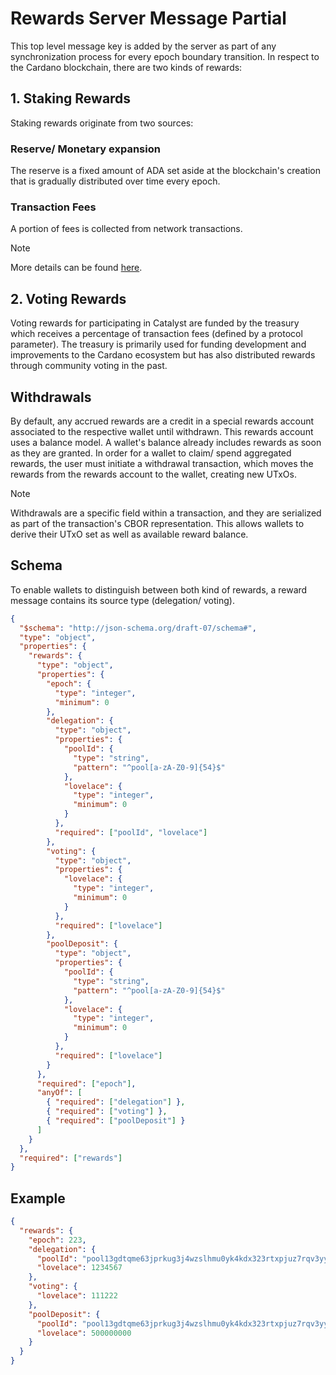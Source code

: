 # Rewards Server Message Partial

This top level message key is added by the server as part of any synchronization process for every epoch boundary transition.
In respect to the Cardano blockchain, there are two kinds of rewards:

## 1. Staking Rewards

Staking rewards originate from two sources:

### Reserve/ Monetary expansion

The reserve is a fixed amount of ADA set aside at the blockchain's creation that is gradually distributed over time every epoch.

### Transaction Fees

A portion of fees is collected from network transactions.

> [!NOTE]
> More details can be found [here](https://docs.cardano.org/about-cardano/explore-more/monetary-policy/#monetary-policy).

## 2. Voting Rewards

Voting rewards for participating in Catalyst are funded by the treasury which receives a percentage of transaction fees (defined by a protocol parameter).
The treasury is primarily used for funding development and improvements to the Cardano ecosystem but has also distributed rewards through community voting in the past.

## Withdrawals

By default, any accrued rewards are a credit in a special rewards account associated to the respective wallet until withdrawn. This rewards account uses a balance model. A wallet's balance already includes rewards as soon as they are granted. In order for a wallet to claim/ spend aggregated rewards, the user must initiate a withdrawal transaction, which moves the rewards from the rewards account to the wallet, creating new UTxOs.

> [!NOTE]
> Withdrawals are a specific field within a transaction, and they are serialized as part of the transaction's CBOR representation. This allows wallets to derive their UTxO set as well as available reward balance.

## Schema

To enable wallets to distinguish between both kind of rewards, a reward message contains its source type (delegation/ voting).

```json
{
  "$schema": "http://json-schema.org/draft-07/schema#",
  "type": "object",
  "properties": {
    "rewards": {
      "type": "object",
      "properties": {
        "epoch": {
          "type": "integer",
          "minimum": 0
        },
        "delegation": {
          "type": "object",
          "properties": {
            "poolId": {
              "type": "string",
              "pattern": "^pool[a-zA-Z0-9]{54}$"
            },
            "lovelace": {
              "type": "integer",
              "minimum": 0
            }
          },
          "required": ["poolId", "lovelace"]
        },
        "voting": {
          "type": "object",
          "properties": {
            "lovelace": {
              "type": "integer",
              "minimum": 0
            }
          },
          "required": ["lovelace"]
        },
        "poolDeposit": {
          "type": "object",
          "properties": {
            "poolId": {
              "type": "string",
              "pattern": "^pool[a-zA-Z0-9]{54}$"
            },
            "lovelace": {
              "type": "integer",
              "minimum": 0
            }
          },
          "required": ["lovelace"]
        }
      },
      "required": ["epoch"],
      "anyOf": [
        { "required": ["delegation"] },
        { "required": ["voting"] },
        { "required": ["poolDeposit"] }
      ]
    }
  },
  "required": ["rewards"]
}
```

## Example

```json
{
  "rewards": {
    "epoch": 223,
    "delegation": {
      "poolId": "pool13gdtqme63jprkug3j4wzslhmu0yk4kdx323rtxpjuz7rqv3yyes",
      "lovelace": 1234567
    },
    "voting": {
      "lovelace": 111222
    },
    "poolDeposit": {
      "poolId": "pool13gdtqme63jprkug3j4wzslhmu0yk4kdx323rtxpjuz7rqv3yyes",
      "lovelace": 500000000
    }
  }
}
```
